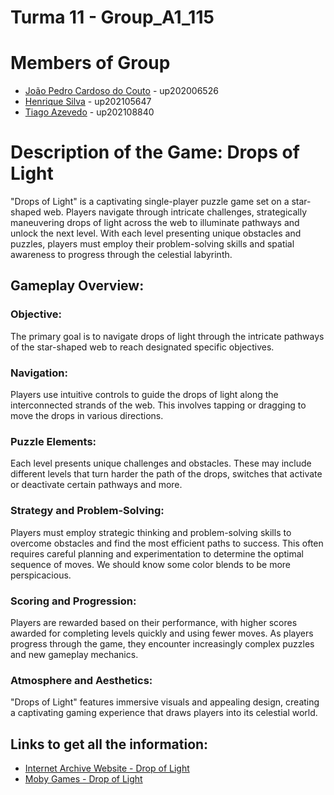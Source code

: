 # Turma 11 - Group_A1_115
# Members of Group
* [João Pedro Cardoso do Couto](https://sigarra.up.pt/feup/pt/fest_geral.cursos_list?pv_num_unico=202006526) - up202006526
* [Henrique Silva](https://sigarra.up.pt/feup/pt/fest_geral.cursos_list?pv_num_unico=202105647) - up202105647
* [Tiago Azevedo](https://sigarra.up.pt/feup/pt/fest_geral.cursos_list?pv_num_unico=202108840) - up202108840
# Description of the Game: Drops of Light
"Drops of Light" is a captivating single-player puzzle game set on a star-shaped web. Players navigate through intricate challenges, strategically maneuvering drops of light across the web to illuminate pathways and unlock the next level. With each level presenting unique obstacles and puzzles, players must employ their problem-solving skills and spatial awareness to progress through the celestial labyrinth.

## Gameplay Overview:
### Objective: 
The primary goal is to navigate drops of light through the intricate pathways of the star-shaped web to reach designated specific objectives.
### Navigation: 
Players use intuitive controls to guide the drops of light along the interconnected strands of the web. This involves tapping or dragging to move the drops in various directions.
### Puzzle Elements: 
Each level presents unique challenges and obstacles. These may include different levels that turn harder the path of the drops, switches that activate or deactivate certain pathways and more.
### Strategy and Problem-Solving: 
Players must employ strategic thinking and problem-solving skills to overcome obstacles and find the most efficient paths to success. This often requires careful planning and experimentation to determine the optimal sequence of moves. We should know some color blends to be more perspicacious.
### Scoring and Progression: 
Players are rewarded based on their performance, with higher scores awarded for completing levels quickly and using fewer moves. As players progress through the game, they encounter increasingly complex puzzles and new gameplay mechanics.
### Atmosphere and Aesthetics: 
"Drops of Light" features immersive visuals and appealing design, creating a captivating gaming experience that draws players into its celestial world.

## Links to get all the information:
* [Internet Archive Website - Drop of Light](https://archive.org/details/msdos_Drop_of_Light_2002)
* [Moby Games - Drop of Light](https://www.mobygames.com/game/105857/drop-of-light/)
